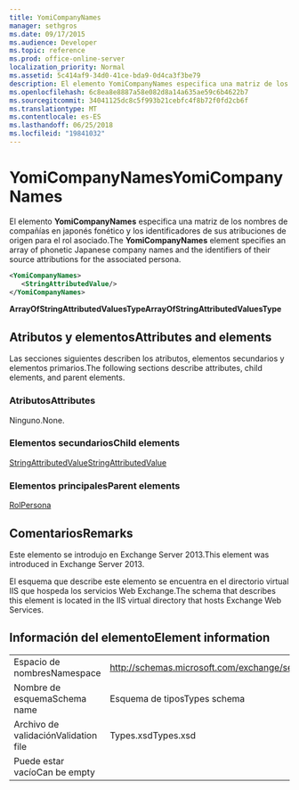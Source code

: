 ```yaml
---
title: YomiCompanyNames
manager: sethgros
ms.date: 09/17/2015
ms.audience: Developer
ms.topic: reference
ms.prod: office-online-server
localization_priority: Normal
ms.assetid: 5c414af9-34d0-41ce-bda9-0d4ca3f3be79
description: El elemento YomiCompanyNames especifica una matriz de los nombres de compañías en japonés fonético y los identificadores de sus atribuciones de origen para el rol asociado.
ms.openlocfilehash: 6c8ea8e8887a58e082d8a14a635ae59c6b4622b7
ms.sourcegitcommit: 34041125dc8c5f993b21cebfc4f8b72f0fd2cb6f
ms.translationtype: MT
ms.contentlocale: es-ES
ms.lasthandoff: 06/25/2018
ms.locfileid: "19841032"
---
```

# <a name="yomicompanynames"></a><span data-ttu-id="136b7-103">YomiCompanyNames</span><span class="sxs-lookup"><span data-stu-id="136b7-103">YomiCompanyNames</span></span>

<span data-ttu-id="136b7-104">El elemento **YomiCompanyNames** especifica una matriz de los nombres de compañías en japonés fonético y los identificadores de sus atribuciones de origen para el rol asociado.</span><span class="sxs-lookup"><span data-stu-id="136b7-104">The **YomiCompanyNames** element specifies an array of phonetic Japanese company names and the identifiers of their source attributions for the associated persona.</span></span> 
  
```XML
<YomiCompanyNames>
   <StringAttributedValue/>
</YomiCompanyNames>
```

 <span data-ttu-id="136b7-105">**ArrayOfStringAttributedValuesType**</span><span class="sxs-lookup"><span data-stu-id="136b7-105">**ArrayOfStringAttributedValuesType**</span></span>
## <a name="attributes-and-elements"></a><span data-ttu-id="136b7-106">Atributos y elementos</span><span class="sxs-lookup"><span data-stu-id="136b7-106">Attributes and elements</span></span>

<span data-ttu-id="136b7-107">Las secciones siguientes describen los atributos, elementos secundarios y elementos primarios.</span><span class="sxs-lookup"><span data-stu-id="136b7-107">The following sections describe attributes, child elements, and parent elements.</span></span>
  
### <a name="attributes"></a><span data-ttu-id="136b7-108">Atributos</span><span class="sxs-lookup"><span data-stu-id="136b7-108">Attributes</span></span>

<span data-ttu-id="136b7-109">Ninguno.</span><span class="sxs-lookup"><span data-stu-id="136b7-109">None.</span></span>
  
### <a name="child-elements"></a><span data-ttu-id="136b7-110">Elementos secundarios</span><span class="sxs-lookup"><span data-stu-id="136b7-110">Child elements</span></span>

[<span data-ttu-id="136b7-111">StringAttributedValue</span><span class="sxs-lookup"><span data-stu-id="136b7-111">StringAttributedValue</span></span>](stringattributedvalue.md)
  
### <a name="parent-elements"></a><span data-ttu-id="136b7-112">Elementos principales</span><span class="sxs-lookup"><span data-stu-id="136b7-112">Parent elements</span></span>

[<span data-ttu-id="136b7-113">Rol</span><span class="sxs-lookup"><span data-stu-id="136b7-113">Persona</span></span>](persona.md)
  
## <a name="remarks"></a><span data-ttu-id="136b7-114">Comentarios</span><span class="sxs-lookup"><span data-stu-id="136b7-114">Remarks</span></span>

<span data-ttu-id="136b7-115">Este elemento se introdujo en Exchange Server 2013.</span><span class="sxs-lookup"><span data-stu-id="136b7-115">This element was introduced in Exchange Server 2013.</span></span>
  
<span data-ttu-id="136b7-116">El esquema que describe este elemento se encuentra en el directorio virtual IIS que hospeda los servicios Web Exchange.</span><span class="sxs-lookup"><span data-stu-id="136b7-116">The schema that describes this element is located in the IIS virtual directory that hosts Exchange Web Services.</span></span>
  
## <a name="element-information"></a><span data-ttu-id="136b7-117">Información del elemento</span><span class="sxs-lookup"><span data-stu-id="136b7-117">Element information</span></span>

|||
|:-----|:-----|
|<span data-ttu-id="136b7-118">Espacio de nombres</span><span class="sxs-lookup"><span data-stu-id="136b7-118">Namespace</span></span>  <br/> |http://schemas.microsoft.com/exchange/services/2006/types  <br/> |
|<span data-ttu-id="136b7-119">Nombre de esquema</span><span class="sxs-lookup"><span data-stu-id="136b7-119">Schema name</span></span>  <br/> |<span data-ttu-id="136b7-120">Esquema de tipos</span><span class="sxs-lookup"><span data-stu-id="136b7-120">Types schema</span></span>  <br/> |
|<span data-ttu-id="136b7-121">Archivo de validación</span><span class="sxs-lookup"><span data-stu-id="136b7-121">Validation file</span></span>  <br/> |<span data-ttu-id="136b7-122">Types.xsd</span><span class="sxs-lookup"><span data-stu-id="136b7-122">Types.xsd</span></span>  <br/> |
|<span data-ttu-id="136b7-123">Puede estar vacío</span><span class="sxs-lookup"><span data-stu-id="136b7-123">Can be empty</span></span>  <br/> ||
   


